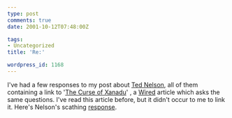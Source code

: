 ```yaml
---
type: post
comments: true
date: 2001-10-12T07:48:00Z

tags:
- Uncategorized
title: 'Re:'

wordpress_id: 1168
---
```


I've had a few responses to my post about [Ted Nelson](http://www.sfc.keio.ac.jp/~ted/), all of them containing a link to '[The Curse of Xanadu](http://www.wired.com/wired/archive//3.06/xanadu.html?person=ted_nelson&topic_set=wiredpeople)' , a [Wired](http://www.wired.com) article which asks the same questions. I've read this article before, but it didn't occur to me to link it. Here's Nelson's scathing [response](http://ted.hyperland.com/whatsay/).
